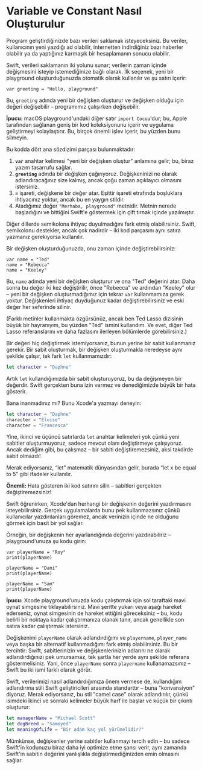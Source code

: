 # Variable ve Constant Nasıl Oluşturulur

Program geliştirdiğinizde bazı verileri saklamak isteyeceksiniz. Bu veriler, kullanıcının yeni yazdığı ad olabilir, internetten indirdiğiniz bazı haberler olabilir ya da yaptığınız karmaşık bir hesaplamanın sonucu olabilir.

Swift, verileri saklamanın iki yolunu sunar; verilerin zaman içinde değişmesini isteyip istemediğinize bağlı olarak. İlk seçenek, yeni bir playground oluşturduğunuzda otomatik olarak kullanılır ve şu satırı içerir:

```
var greeting = "Hello, playground"
```

Bu, `greeting` adında yeni bir değişken oluşturur ve değişken olduğu için değeri değişebilir – programımız çalışırken değişebilir.

**İpucu:** macOS playground'undaki diğer satır `import Cocoa`'dur; bu, Apple tarafından sağlanan geniş bir kod koleksiyonunu içerir ve uygulama geliştirmeyi kolaylaştırır. Bu, birçok önemli işlev içerir, bu yüzden bunu silmeyin.

Bu kodda dört ana sözdizimi parçası bulunmaktadır:

1. **`var`** anahtar kelimesi "yeni bir değişken oluştur" anlamına gelir; bu, biraz yazım tasarrufu sağlar.
2. **`greeting`** adında bir değişken çağırıyoruz. Değişkeninizi ne olarak adlandıracağınız size kalmış, ancak çoğu zaman açıklayıcı olmasını istersiniz.
3. **`=`** işareti, değişkene bir değer atar. Eşittir işareti etrafında boşluklara ihtiyacınız yoktur, ancak bu en yaygın stildir.
4. Atadığımız değer `"Merhaba, playground"` metnidir. Metnin nerede başladığını ve bittiğini Swift'e göstermek için çift tırnak içinde yazılmıştır.

Diğer dillerde semikolona ihtiyaç duyulmadığını fark etmiş olabilirsiniz. Swift, semikolonu destekler, ancak çok nadirdir – iki kod parçasını aynı satıra yazmanız gerekiyorsa kullanılır.

Bir değişken oluşturduğunuzda, onu zaman içinde değiştirebilirsiniz:

```
var name = "Ted"
name = "Rebecca"
name = "Keeley"
```
Bu, `name` adında yeni bir değişken oluşturur ve ona "Ted" değerini atar. Daha sonra bu değer iki kez değiştirilir, önce "Rebecca" ve ardından "Keeley" olur – yeni bir değişken oluşturmadığımız için tekrar `var` kullanmamıza gerek yoktur. Değişkenleri ihtiyaç duyduğunuz kadar değiştirebilirsiniz ve eski değer her seferinde silinir.

(Farklı metinler kullanmakta özgürsünüz, ancak ben Ted Lasso dizisinin büyük bir hayranıyım, bu yüzden "Ted" ismini kullandım. Ve evet, diğer Ted Lasso referanslarını ve daha fazlasını ilerleyen bölümlerde görebilirsiniz.)

Bir değeri hiç değiştirmek istemiyorsanız, bunun yerine bir sabit kullanmanız gerekir. Bir sabit oluşturmak, bir değişken oluşturmakla neredeyse aynı şekilde çalışır, tek fark `let` kullanmamızdır:

```swift
let character = "Daphne"
```
Artık `let` kullandığımızda bir sabit oluşturuyoruz, bu da değişmeyen bir değerdir. Swift gerçekten buna izin vermez ve denediğimizde büyük bir hata gösterir.

Bana inanmadınız mı? Bunu Xcode'a yazmayı deneyin:

```swift
let character = "Daphne"
character = "Eloise"
character = "Francesca"
```

Yine, ikinci ve üçüncü satırlarda `let` anahtar kelimeleri yok çünkü yeni sabitler oluşturmuyoruz, sadece mevcut olanı değiştirmeye çalışıyoruz. Ancak dediğim gibi, bu çalışmaz – bir sabiti değiştiremezsiniz, aksi takdirde sabit olmazdı!

Merak ediyorsanız, “let” matematik dünyasından gelir, burada “let x be equal to 5” gibi ifadeler kullanılır.

**Önemli:** Hata gösteren iki kod satırını silin – sabitleri gerçekten değiştiremezsiniz!

Swift öğrenirken, Xcode'dan herhangi bir değişkenin değerini yazdırmasını isteyebilirsiniz. Gerçek uygulamalarda bunu pek kullanmazsınız çünkü kullanıcılar yazdırılanları göremez, ancak verinizin içinde ne olduğunu görmek için basit bir yol sağlar.

Örneğin, bir değişkenin her ayarlandığında değerini yazdırabiliriz – playground'unuza şu kodu girin:

```
var playerName = "Roy"
print(playerName)

playerName = "Dani"
print(playerName)

playerName = "Sam"
print(playerName)
```
**İpucu:** Xcode playground'unuzda kodu çalıştırmak için sol taraftaki mavi oynat simgesine tıklayabilirsiniz. Mavi şeritte yukarı veya aşağı hareket ederseniz, oynat simgesinin de hareket ettiğini göreceksiniz – bu, kodu belirli bir noktaya kadar çalıştırmanıza olanak tanır, ancak genellikle son satıra kadar çalıştırmak istersiniz.

Değişkenimi `playerName` olarak adlandırdığımı ve `playername`, `player_name` veya başka bir alternatif kullanmadığımı fark etmiş olabilirsiniz. Bu bir tercihtir: Swift, sabitlerinizin ve değişkenlerinizin adlarını ne olarak adlandırdığınızı pek umursamaz, tek şartla her yerde aynı şekilde referans göstermelisiniz. Yani, önce `playerName` sonra `playername` kullanamazsınız – Swift bu iki ismi farklı olarak görür.

Swift, verilerimizi nasıl adlandırdığımıza önem vermese de, kullandığım adlandırma stili Swift geliştiricileri arasında standarttır – buna "konvansiyon" diyoruz. Merak ediyorsanız, bu stil "camel case" olarak adlandırılır, çünkü isimdeki ikinci ve sonraki kelimeler büyük harf ile başlar ve küçük bir çıkıntı oluşturur:

```swift
let managerName = "Michael Scott"
let dogBreed = "Samoyed"
let meaningOfLife = "Bir adam kaç yol yürümelidir?"
```
Mümkünse, değişkenler yerine sabitler kullanmayı tercih edin – bu sadece Swift'in kodunuzu biraz daha iyi optimize etme şansı verir, aynı zamanda Swift'in sabitin değerini yanlışlıkla değiştirmediğinizden emin olmasını sağlar.
